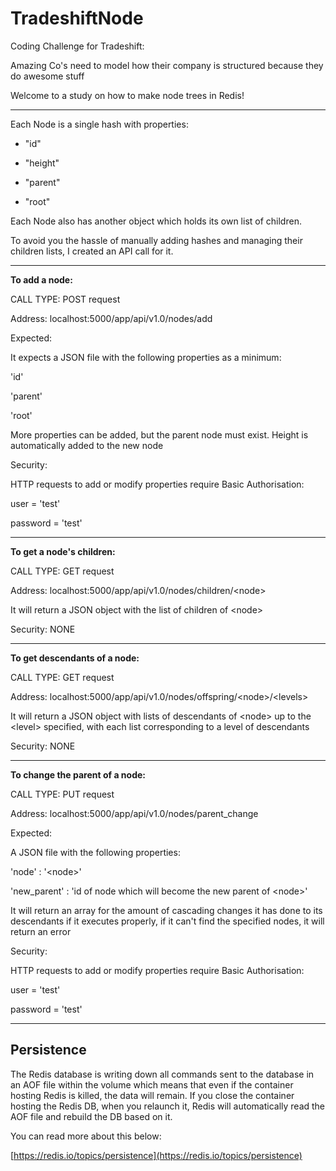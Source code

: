 
# TradeshiftNode

Coding Challenge for Tradeshift:

  

Amazing Co's need to model how their company is structured because they do awesome stuff

  

Welcome to a study on how to make node trees in Redis!

  

------------------------------------------------------

  

Each Node is a single hash with properties:

- "id"

- "height"

- "parent"

- "root"

  

Each Node also has another object which holds its own list of children.

To avoid you the hassle of manually adding hashes and managing their children lists, I created an API call for it.

--------

**To add a node:**

CALL TYPE: POST request

Address: localhost:5000/app/api/v1.0/nodes/add

Expected:

It expects a JSON file with the following properties as a minimum:

'id'

'parent'

'root'

More properties can be added, but the parent node must exist. Height is automatically added to the new node

Security:

HTTP requests to add or modify properties require Basic Authorisation:

user = 'test'

password = 'test'

 -----------

**To get a node's children:**

CALL TYPE: GET request

Address: localhost:5000/app/api/v1.0/nodes/children/\<node>

It will return a JSON object with the list of children of \<node>

Security: NONE

  ---------

**To get descendants of a node:**

CALL TYPE: GET request

Address: localhost:5000/app/api/v1.0/nodes/offspring/\<node>/\<levels>

It will return a JSON object with lists of descendants of \<node> up to the \<level> specified, with each list corresponding to a level of descendants

Security: NONE

  -----------

**To change the parent of a node:**

CALL TYPE: PUT request

Address: localhost:5000/app/api/v1.0/nodes/parent_change

Expected:

A JSON file with the following properties:

'node' : '\<node>'

'new_parent' : 'id of node which will become the new parent of \<node>'

It will return an array for the amount of cascading changes it has done to its descendants if it executes properly, if it can't find the specified nodes, it will return an error

Security:

HTTP requests to add or modify properties require Basic Authorisation:

user = 'test'

password = 'test'

-------

## Persistence

The Redis database is writing down all commands sent to the database in an AOF file within the volume which means that even if the container hosting Redis is killed, the data will remain. If you close the container hosting the Redis DB, when you relaunch it, Redis will automatically read the AOF file and rebuild the DB based on it.

You can read more about this below:

[https://redis.io/topics/persistence](https://redis.io/topics/persistence)